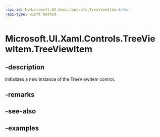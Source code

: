 ```yaml
---
-api-id: M:Microsoft.UI.Xaml.Controls.TreeViewItem.#ctor
-api-type: winrt method
---
```


<!-- Method syntax.
public TreeViewItem.TreeViewItem()
-->

# Microsoft.UI.Xaml.Controls.TreeViewItem.TreeViewItem

## -description

Initializes a new instance of the TreeViewItem control.

## -remarks

## -see-also

## -examples

